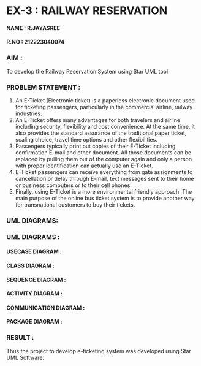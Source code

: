 # EX-3 : RAILWAY RESERVATION

#### NAME : R.JAYASREE
#### R.NO : 212223040074 
### AIM :
To develop the Railway Reservation System using Star UML tool.
### PROBLEM STATEMENT :
1. An E-Ticket (Electronic ticket) is a paperless electronic document used for ticketing
passengers, particularly in the commercial airline, railway industries.
2. An E-Ticket offers many advantages for both travelers and airline including security,
flexibility and cost convenience. At the same time, it also provides the standard assurance of
the traditional paper ticket, scaling choice, travel time options and other flexibilities.
3. Passengers typically print out copies of their E-Ticket including confirmation E-mail
and other document. All those documents can be replaced by pulling them out of the computer
again and only a person with proper identification can actually use an E-Ticket.
4. E-Ticket passengers can receive everything from gate assignments to cancellation or
delay through E-mail, text messages sent to their home or business computers or to their cell
phones.
5. Finally, using E-Ticket is a more environmental friendly approach. The main purpose
of the online bus ticket system is to provide another way for transnational customers to buy
their tickets.
### UML DIAGRAMS:

### UML DIAGRAMS :

#### USECASE DIAGRAM :


#### CLASS DIAGRAM :

#### SEQUENCE DIAGRAM :


#### ACTIVITY DIAGRAM :


#### COMMUNICATION DIAGRAM :


#### PACKAGE DIAGRAM :




### RESULT :
Thus the project to develop e-ticketing system was developed using Star UML Software.
